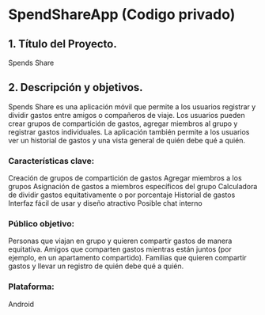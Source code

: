 # SpendShareApp (Codigo privado)

<h2>1. Título del Proyecto.</h2>

<p>Spends Share</p>

<h2>2. Descripción y objetivos.</h2>
<p>
Spends Share es una aplicación móvil que permite a los usuarios registrar y dividir gastos entre amigos o compañeros de viaje. Los usuarios pueden crear grupos de compartición de gastos, agregar miembros al grupo y registrar gastos individuales. La aplicación también permite a los usuarios ver un historial de gastos y una vista general de quién debe qué a quién.

<h3>Características clave:</h3>

Creación de grupos de compartición de gastos
Agregar miembros a los grupos
Asignación de gastos a miembros específicos del grupo
Calculadora de dividir gastos equitativamente o por porcentaje
Historial de gastos
Interfaz fácil de usar y diseño atractivo
Posible chat interno

<h3>Público objetivo:</h3>

Personas que viajan en grupo y quieren compartir gastos de manera equitativa.
Amigos que comparten gastos mientras están juntos (por ejemplo, en un apartamento compartido).
Familias que quieren compartir gastos y llevar un registro de quién debe qué a quién.

<h3>Plataforma:</h3>

Android
</p>
